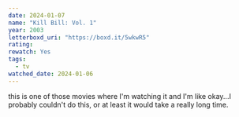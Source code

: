 ```yaml
---
date: 2024-01-07
name: "Kill Bill: Vol. 1"
year: 2003
letterboxd_uri: "https://boxd.it/5wkwR5"
rating: 
rewatch: Yes
tags:
  - tv
watched_date: 2024-01-06
---
```


this is one of those movies where I'm watching it and I'm like okay...I probably couldn't do this, or at least it would take a really long time.
